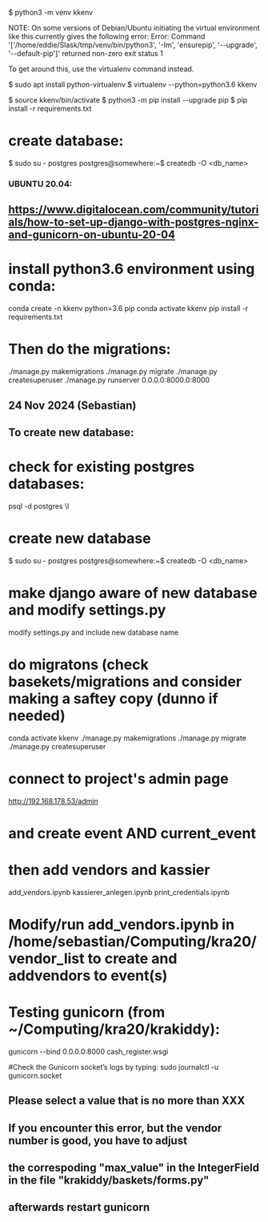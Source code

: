 $ python3 -m venv kkenv

NOTE: On some versions of Debian/Ubuntu initiating the virtual environment like this currently gives the following error:
Error: Command '['/home/eddie/Slask/tmp/venv/bin/python3', '-Im', 'ensurepip', '--upgrade', '--default-pip']' returned non-zero exit status 1

To get around this, use the virtualenv command instead.

$ sudo apt install python-virtualenv
$ virtualenv --python=python3.6 kkenv


$ source kkenv/bin/activate
$ python3 -m pip install --upgrade pip
$ pip install -r requirements.txt 
# create database:
$ sudo su - postgres
postgres@somewhere:~$ createdb -O <user> <db_name>


### UBUNTU 20.04:

## https://www.digitalocean.com/community/tutorials/how-to-set-up-django-with-postgres-nginx-and-gunicorn-on-ubuntu-20-04

# install python3.6 environment using conda:
conda create -n kkenv python=3.6 pip
conda activate kkenv
pip install -r requirements.txt

# Then do the migrations:
./manage.py makemigrations
./manage.py migrate
./manage.py createsuperuser
./manage.py runserver 0.0.0.0:8000.0:8000


## ##########################################
## 24 Nov 2024 (Sebastian)
## To create new database:
# check for existing postgres databases:
psql -d postgres
\l
# create new database
$ sudo su - postgres
postgres@somewhere:~$ createdb -O <user> <db_name>
# make django aware of new database and modify settings.py
modify settings.py and include new database name
# do migratons (check basekets/migrations and consider making a saftey copy (dunno if needed)
conda activate kkenv
./manage.py makemigrations
./manage.py migrate
./manage.py createsuperuser
# connect to project's admin page
http://192.168.178.53/admin
# and create event AND current_event
# then add vendors and kassier
add_vendors.ipynb
kassierer_anlegen.ipynb
print_credentials.ipynb
## ##########################################


# Modify/run add_vendors.ipynb in /home/sebastian/Computing/kra20/vendor_list to create and addvendors to event(s)

# Testing gunicorn (from ~/Computing/kra20/krakiddy):
gunicorn --bind 0.0.0.0:8000 cash_register.wsgi

#Check the Gunicorn socket’s logs by typing:
sudo journalctl -u gunicorn.socket


## Please select a value that is no more than XXX
## If you encounter this error, but the vendor number is good, you have to adjust 
## the correspoding "max_value" in the IntegerField in the file "krakiddy/baskets/forms.py"
## afterwards restart gunicorn
